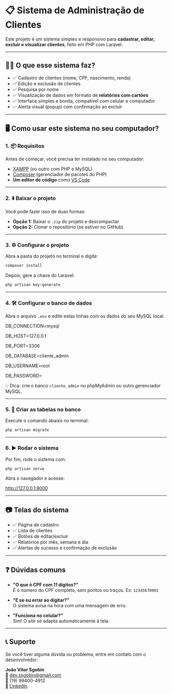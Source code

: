 # 📋 Sistema de Administração de Clientes

Este projeto é um sistema simples e responsivo para **cadastrar, editar, excluir e visualizar clientes**, feito em PHP com Laravel.

---

## 🧑‍💻 O que esse sistema faz?

- ✅ Cadastro de clientes (nome, CPF, nascimento, renda)
- ✅ Edição e exclusão de clientes
- ✅ Pesquisa por nome
- ✅ Visualização de dados em formato de **relatórios com cartões**
- ✅ Interface simples e bonita, compatível com celular e computador
- ✅ Alerta visual (popup) com confirmação ao excluir

---

## 🖥️ Como usar este sistema no seu computador?

### 1. 📦 Requisitos

Antes de começar, você precisa ter instalado no seu computador:

- [XAMPP](https://www.apachefriends.org/pt_br/index.html) (ou outro com PHP e MySQL)
- [Composer](https://getcomposer.org/) (gerenciador de pacotes do PHP)
- **Um editor de código** como [VS Code](https://code.visualstudio.com/)

---

### 2. ⬇️ Baixar o projeto

Você pode fazer isso de duas formas:

- **Opção 1:** Baixar o `.zip` do projeto e descompactar
- **Opção 2:** Clonar o repositório (se estiver no GitHub)

---

### 3. ⚙️ Configurar o projeto

Abra a pasta do projeto no terminal e digite:

```bash
composer install
```

Depois, gere a chave do Laravel:


```bash
php artisan key:generate
```

---

### 4. 🛠️ Configurar o banco de dados

Abra o arquivo `.env` e edite estas linhas com os dados do seu MySQL local:



DB_CONNECTION=mysql

DB_HOST=127.0.0.1

DB_PORT=3306

DB_DATABASE=cliente_admin

DB_USERNAME=root

DB_PASSWORD=

💡 Dica: crie o banco `cliente_admin` no phpMyAdmin ou outro gerenciador MySQL.

---

### 5. 🧱 Criar as tabelas no banco

Execute o comando abaixo no terminal:

```bash
php artisan migrate
```

---

### 6. ▶️ Rodar o sistema

Por fim, rode o sistema com:

```bash
php artisan serve
```

Abra o navegador e acesse: 

http://127.0.0.1:8000


---

## 📷 Telas do sistema

- ✅ Página de cadastro
- ✅ Lista de clientes
- ✅ Botões de editar/excluir
- ✅ Relatórios por mês, semana e dia
- ✅ Alertas de sucesso e confirmação de exclusão

---

## ❓ Dúvidas comuns

- **"O que é CPF com 11 dígitos?"**  
  É o número do CPF completo, sem pontos ou traços. Ex: `12345678901`

- **"E se eu errar ao digitar?"**  
  O sistema avisa na hora com uma mensagem de erro.

- **"Funciona no celular?"**  
  Sim! O site se adapta automaticamente à tela.

---

## 📞 Suporte

Se você tiver alguma dúvida ou problema, entre em contato com o desenvolvedor:

**João Vitor Sgobin**  
📧 dev.ssgobin@gmail.com  
📱 (19) 99400-4912  
🔗 [LinkedIn](https://www.linkedin.com/in/joaovitorsgobin/)